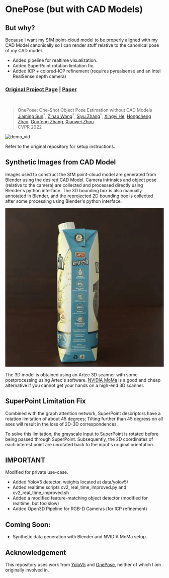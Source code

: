 # OnePose (but with CAD Models)
## But why?
Because I want my SfM point-cloud model to be properly aligned with my CAD Model canonically so I can render stuff relative to the canonical pose of my CAD model.

- Added pipeline for realtime visualization.
- Added SuperPoint rotation limtation fix.
- Added ICP + colored-ICP refinement (requires pyrealsense and an Intel RealSense depth camera)

### [Original Project Page](https://zju3dv.github.io/onepose) | [Paper](https://arxiv.org/pdf/2205.12257.pdf)
<br/>

> OnePose: One-Shot Object Pose Estimation without CAD Models  
> [Jiaming Sun](https://jiamingsun.ml)<sup>\*</sup>, [Zihao Wang](http://zihaowang.xyz/)<sup>\*</sup>, [Siyu Zhang](https://derizsy.github.io/)<sup>\*</sup>, [Xingyi He](https://github.com/hxy-123/), [Hongcheng Zhao](https://github.com/HongchengZhao), [Guofeng Zhang](http://www.cad.zju.edu.cn/home/gfzhang/), [Xiaowei Zhou](https://xzhou.me)   
> CVPR 2022  

![demo_vid](assets/realtimebysia.gif)

Refer to the original repository for setup instructions.

## Synthetic Images from CAD Model
Images used to construct the SfM point-cloud model are generated from Blender using the desired CAD Model. Camera intrinsics and object pose (relative to the camera) are collected and processed directly using Blender's python interface. The 3D bounding box is also manually annotated in Blender, and the reprojected 2D bounding box is collected after some processing using Blender's python interface.

![demo_vid](assets/synthetic_ufcoco.gif)

The 3D model is obtained using an Artec 3D scanner with some postprocessing using Artec's software. [NVIDIA MoMa](https://nvlabs.github.io/nvdiffrec/) is a good and cheap alternative if you cannot get your hands on a high-end 3D scanner.

## SuperPoint Limitation Fix
Combined with the graph attention network, SuperPoint descriptors have a rotation limitation of about 45 degrees; Tilting further than 45 degress on all axes will result in the loss of 2D-3D correspondences.

To solve this limitation, the grayscale input to SuperPoint is rotated before being passed through SuperPoint. Subsequently, the 2D coordinates of each interest point are unrotated back to the input's original orientation.

## IMPORTANT
Modified for private use-case.

- Added YoloV5 detector, weights located at data/yolov5/
- Added realtime scripts cv2_real_time_improved.py and cv2_real_time_improved.sh
- Added a modified feature-matching object detector (modified for realtime, but too slow)
- Added Open3D Pipeline for RGB-D Cameras (for ICP refinement)

## Coming Soon:
- Synthetic data generation with Blender and NVIDIA MoMa setup.

## Acknowledgement
This repository uses work from [YoloV5](https://github.com/ultralytics/yolov5) and [OnePose](https://github.com/zju3dv/OnePose), neither of which I am originally involved in.
